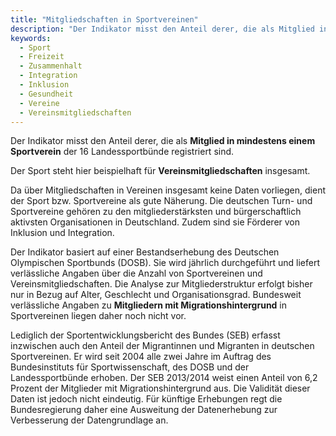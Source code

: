 ```yaml
---
title: "Mitgliedschaften in Sportvereinen"
description: "Der Indikator misst den Anteil derer, die als Mitglied in mindestens einem Sportverein der 16 Landessportbünde registriert sind."
keywords:
  - Sport
  - Freizeit
  - Zusammenhalt
  - Integration
  - Inklusion
  - Gesundheit
  - Vereine
  - Vereinsmitgliedschaften
---
```


<!-- Prologue start -->

Der Indikator misst den Anteil derer, die als **Mitglied in mindestens einem Sportverein** der 16 Landessportbünde registriert sind.

Der Sport steht hier beispielhaft für **Vereinsmitgliedschaften** insgesamt.

Da über Mitgliedschaften in Vereinen insgesamt keine Daten vorliegen, dient der Sport bzw. Sportvereine als gute Näherung. Die deutschen Turn- und Sportvereine gehören zu den mitgliederstärksten und bürgerschaftlich aktivsten Organisationen in Deutschland. Zudem sind sie Förderer von Inklusion und Integration.

Der Indikator basiert auf einer Bestandserhebung des Deutschen Olympischen Sportbunds (DOSB). Sie wird jährlich durchgeführt und liefert verlässliche Angaben über die Anzahl von Sportvereinen und Vereinsmitgliedschaften. Die Analyse zur Mitgliederstruktur erfolgt bisher nur in Bezug auf Alter, Geschlecht und Organisationsgrad. Bundesweit verlässliche Angaben zu **Mitgliedern mit Migrationshintergrund** in Sportvereinen liegen daher noch nicht vor. 

Lediglich der Sportentwicklungsbericht des Bundes (SEB) erfasst inzwischen auch den Anteil der Migrantinnen und Migranten in deutschen Sportvereinen. Er wird seit 2004 alle zwei Jahre im Auftrag des Bundesinstituts für Sportwissenschaft, des DOSB und der Landessportbünde erhoben. Der SEB 2013/2014 weist einen Anteil von 6,2 Prozent der Mitglieder mit Migrationshintergrund aus. Die Validität dieser Daten ist jedoch nicht eindeutig. Für künftige Erhebungen regt die Bundesregierung daher eine Ausweitung der Datenerhebung zur Verbesserung der Datengrundlage an.


<!-- Prologue end -->

<!--ChartList-->



